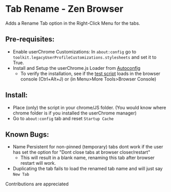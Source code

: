 # Tab Rename - Zen Browser

Adds a Rename Tab option in the Right-Click Menu for the tabs.

## Pre-requisites:
- Enable userChrome Customizations: In `about:config` go to `toolkit.legacyUserProfileCustomizations.stylesheets` and set it to True.
- Install and Setup the userChrome.js Loader from [Autoconfig](https://github.com/MrOtherGuy/fx-autoconfig/tree/master)
    - To verify the installation, see if the [test script](https://github.com/MrOtherGuy/fx-autoconfig/blob/3b04baa24a53b8bddb14e7bcf76f105026c6416c/profile/chrome/JS/test.uc.js) loads in the browser console (Ctrl+Alt+J) or (in Menu>More Tools>Browser Console)

## Install:
- Place (only) the script in your chrome/JS folder. (You would know where chrome folder is if you installed the userChrome manager)
- Go to `about:config` tab and reset `Startup Cache`

## Known Bugs:
- Name Persistent for non-pinned (temporary) tabs dont work if the user has set the option for "Dont close tabs at browser closer/restart"
    - This will result in a blank name, renaming this tab after browser restart will work.
- Duplicating the tab fails to load the renamed tab name and will just say `New Tab`

Contributions are appreciated 